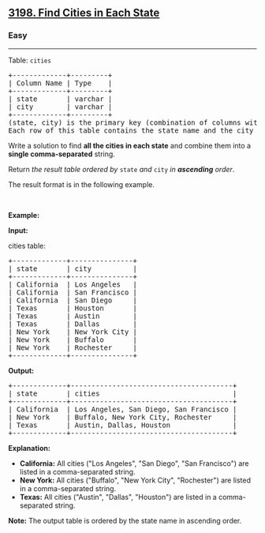 <h2><a href="https://leetcode.com/problems/find-cities-in-each-state">3198. Find Cities in Each State</a></h2><h3>Easy</h3><hr><p>Table: <code>cities</code></p>

<pre>
+-------------+---------+
| Column Name | Type    | 
+-------------+---------+
| state       | varchar |
| city        | varchar |
+-------------+---------+
(state, city) is the primary key (combination of columns with unique values) for this table.
Each row of this table contains the state name and the city name within that state.
</pre>

<p>Write a solution to find <strong>all the cities in each state</strong> and combine them into a <strong>single comma-separated</strong> string.</p>

<p>Return <em>the result table ordered by</em> <code>state</code>&nbsp;<em>and</em> <code>city</code>&nbsp;<em>in <strong>ascending</strong> order</em>.</p>

<p>The result format is in the following example.</p>

<p>&nbsp;</p>
<p><strong class="example">Example:</strong></p>

<div class="example-block">
<p><strong>Input:</strong></p>

<p>cities table:</p>

<pre class="example-io">
+-------------+---------------+
| state       | city          |
+-------------+---------------+
| California  | Los Angeles   |
| California  | San Francisco |
| California  | San Diego     |
| Texas       | Houston       |
| Texas       | Austin        |
| Texas       | Dallas        |
| New York    | New York City |
| New York    | Buffalo       |
| New York    | Rochester     |
+-------------+---------------+
</pre>

<p><strong>Output:</strong></p>

<pre class="example-io">
+-------------+---------------------------------------+
| state       | cities                                |
+-------------+---------------------------------------+
| California  | Los Angeles, San Diego, San Francisco |
| New York    | Buffalo, New York City, Rochester     |
| Texas       | Austin, Dallas, Houston               |
+-------------+---------------------------------------+
</pre>

<p><strong>Explanation:</strong></p>

<ul>
	<li><strong>California:</strong> All cities (&quot;Los Angeles&quot;, &quot;San Diego&quot;, &quot;San Francisco&quot;) are listed in a comma-separated string.</li>
	<li><strong>New York:</strong> All cities (&quot;Buffalo&quot;, &quot;New York City&quot;, &quot;Rochester&quot;) are listed in a comma-separated string.</li>
	<li><strong>Texas:</strong> All cities (&quot;Austin&quot;, &quot;Dallas&quot;, &quot;Houston&quot;) are listed in a comma-separated string.</li>
</ul>

<p><strong>Note:</strong> The output table is ordered by the state name in ascending order.</p>
</div>
